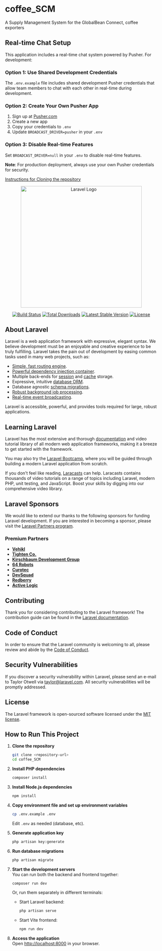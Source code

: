 # coffee_SCM
A Supply Management System for the GlobalBean Connect, coffee exporters

## Real-time Chat Setup

This application includes a real-time chat system powered by Pusher. For development:

### Option 1: Use Shared Development Credentials
The `.env.example` file includes shared development Pusher credentials that allow team members to chat with each other in real-time during development.

### Option 2: Create Your Own Pusher App
1. Sign up at [Pusher.com](https://pusher.com)
2. Create a new app
3. Copy your credentials to `.env`
4. Update `BROADCAST_DRIVER=pusher` in your `.env`

### Option 3: Disable Real-time Features
Set `BROADCAST_DRIVER=null` in your `.env` to disable real-time features.

**Note**: For production deployment, always use your own Pusher credentials for security.

[Instructions for Cloning the repository](https://www.bacancytechnology.com/qanda/laravel/clone-laravel-project-from-github)

<p align="center"><a href="https://laravel.com" target="_blank"><img src="https://raw.githubusercontent.com/laravel/art/master/logo-lockup/5%20SVG/2%20CMYK/1%20Full%20Color/laravel-logolockup-cmyk-red.svg" width="400" alt="Laravel Logo"></a></p>

<p align="center">
<a href="https://github.com/laravel/framework/actions"><img src="https://github.com/laravel/framework/workflows/tests/badge.svg" alt="Build Status"></a>
<a href="https://packagist.org/packages/laravel/framework"><img src="https://img.shields.io/packagist/dt/laravel/framework" alt="Total Downloads"></a>
<a href="https://packagist.org/packages/laravel/framework"><img src="https://img.shields.io/packagist/v/laravel/framework" alt="Latest Stable Version"></a>
<a href="https://packagist.org/packages/laravel/framework"><img src="https://img.shields.io/packagist/l/laravel/framework" alt="License"></a>
</p>

## About Laravel

Laravel is a web application framework with expressive, elegant syntax. We believe development must be an enjoyable and creative experience to be truly fulfilling. Laravel takes the pain out of development by easing common tasks used in many web projects, such as:

- [Simple, fast routing engine](https://laravel.com/docs/routing).
- [Powerful dependency injection container](https://laravel.com/docs/container).
- Multiple back-ends for [session](https://laravel.com/docs/session) and [cache](https://laravel.com/docs/cache) storage.
- Expressive, intuitive [database ORM](https://laravel.com/docs/eloquent).
- Database agnostic [schema migrations](https://laravel.com/docs/migrations).
- [Robust background job processing](https://laravel.com/docs/queues).
- [Real-time event broadcasting](https://laravel.com/docs/broadcasting).

Laravel is accessible, powerful, and provides tools required for large, robust applications.

## Learning Laravel

Laravel has the most extensive and thorough [documentation](https://laravel.com/docs) and video tutorial library of all modern web application frameworks, making it a breeze to get started with the framework.

You may also try the [Laravel Bootcamp](https://bootcamp.laravel.com), where you will be guided through building a modern Laravel application from scratch.

If you don't feel like reading, [Laracasts](https://laracasts.com) can help. Laracasts contains thousands of video tutorials on a range of topics including Laravel, modern PHP, unit testing, and JavaScript. Boost your skills by digging into our comprehensive video library.

## Laravel Sponsors

We would like to extend our thanks to the following sponsors for funding Laravel development. If you are interested in becoming a sponsor, please visit the [Laravel Partners program](https://partners.laravel.com).

### Premium Partners

- **[Vehikl](https://vehikl.com)**
- **[Tighten Co.](https://tighten.co)**
- **[Kirschbaum Development Group](https://kirschbaumdevelopment.com)**
- **[64 Robots](https://64robots.com)**
- **[Curotec](https://www.curotec.com/services/technologies/laravel)**
- **[DevSquad](https://devsquad.com/hire-laravel-developers)**
- **[Redberry](https://redberry.international/laravel-development)**
- **[Active Logic](https://activelogic.com)**

## Contributing

Thank you for considering contributing to the Laravel framework! The contribution guide can be found in the [Laravel documentation](https://laravel.com/docs/contributions).

## Code of Conduct

In order to ensure that the Laravel community is welcoming to all, please review and abide by the [Code of Conduct](https://laravel.com/docs/contributions#code-of-conduct).

## Security Vulnerabilities

If you discover a security vulnerability within Laravel, please send an e-mail to Taylor Otwell via [taylor@laravel.com](mailto:taylor@laravel.com). All security vulnerabilities will be promptly addressed.

## License

The Laravel framework is open-sourced software licensed under the [MIT license](https://opensource.org/licenses/MIT).

## How to Run This Project

1. **Clone the repository**  
   ```sh
   git clone <repository-url>
   cd coffee_SCM
   ```

2. **Install PHP dependencies**  
   ```sh
   composer install
   ```

3. **Install Node.js dependencies**  
   ```sh
   npm install
   ```

4. **Copy environment file and set up environment variables**  
   ```sh
   cp .env.example .env
   ```
   Edit `.env` as needed (database, etc).

5. **Generate application key**  
   ```sh
   php artisan key:generate
   ```

6. **Run database migrations**  
   ```sh
   php artisan migrate
   ```

7. **Start the development servers**  
   You can run both the backend and frontend together:
   ```sh
   composer run dev
   ```
   Or, run them separately in different terminals:
   - Start Laravel backend:  
     ```sh
     php artisan serve
     ```
   - Start Vite frontend:  
     ```sh
     npm run dev
     ```

8. **Access the application**  
   Open [http://localhost:8000](http://localhost:8000) in your browser.
